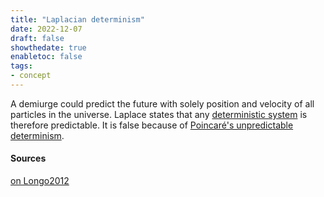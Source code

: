 ```yaml
---
title: "Laplacian determinism"
date: 2022-12-07
draft: false
showthedate: true
enabletoc: false
tags:
- concept
---
```


A demiurge could predict the future with solely position and velocity of all particles in the universe. Laplace states that any [deterministic system](definition/deterministic%20system.md) is therefore predictable. It is false because of [Poincaré's unpredictable determinism](concept/Poincaré's%20unpredictable%20determinism.md).


#### Sources

[on Longo2012](note/on%20Longo2012.md)
